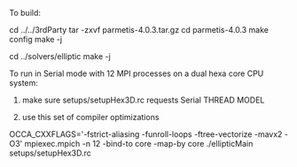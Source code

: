 
To build:

cd ../../3rdParty
tar -zxvf parmetis-4.0.3.tar.gz
cd parmetis-4.0.3
make config
make -j

cd ../solvers/elliptic
make -j


To run in Serial mode with 12 MPI processes on a dual hexa core CPU system:

1. make sure setups/setupHex3D.rc requests Serial THREAD MODEL

2. use this set of compiler optimizations 

OCCA_CXXFLAGS='-fstrict-aliasing -funroll-loops -ftree-vectorize -mavx2 -O3'   mpiexec.mpich -n 12  -bind-to core -map-by core  ./ellipticMain setups/setupHex3D.rc